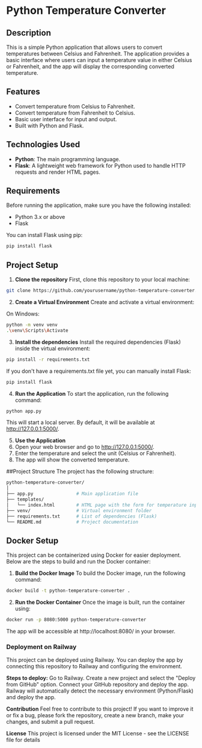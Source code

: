 # Python Temperature Converter

## Description
This is a simple Python application that allows users to convert temperatures between Celsius and Fahrenheit. The application provides a basic interface where users can input a temperature value in either Celsius or Fahrenheit, and the app will display the corresponding converted temperature.

## Features
- Convert temperature from Celsius to Fahrenheit.
- Convert temperature from Fahrenheit to Celsius.
- Basic user interface for input and output.
- Built with Python and Flask.

## Technologies Used
- **Python**: The main programming language.
- **Flask**: A lightweight web framework for Python used to handle HTTP requests and render HTML pages.

## Requirements

Before running the application, make sure you have the following installed:

- Python 3.x or above
- Flask

You can install Flask using pip:

```bash
pip install flask
```

## Project Setup
1. **Clone the repository**
First, clone this repository to your local machine:
```bash
git clone https://github.com/yourusername/python-temperature-converter.git
```
2. **Create a Virtual Environment**
Create and activate a virtual environment:

On Windows:
```bash
python -m venv venv
.\venv\Scripts\Activate
```
3. **Install the dependencies**
Install the required dependencies (Flask) inside the virtual environment:

```bash
pip install -r requirements.txt
```
If you don't have a requirements.txt file yet, you can manually install Flask:

```bash
pip install flask
```

4. **Run the Application**
To start the application, run the following command:

```bash
python app.py
```
This will start a local server. By default, it will be available at http://127.0.0.1:5000/.

5. **Use the Application**
1. Open your web browser and go to http://127.0.0.1:5000/.
2. Enter the temperature and select the unit (Celsius or Fahrenheit).
3. The app will show the converted temperature.

##Project Structure
The project has the following structure:

```bash
python-temperature-converter/
│
├── app.py                # Main application file
├── templates/
│   └── index.html        # HTML page with the form for temperature input and output
├── venv/                 # Virtual environment folder
├── requirements.txt      # List of dependencies (Flask)
└── README.md             # Project documentation
```
## Docker Setup
This project can be containerized using Docker for easier deployment. Below are the steps to build and run the Docker container:

1. **Build the Docker Image**
To build the Docker image, run the following command:

```bash
docker build -t python-temperature-converter .
```
2. **Run the Docker Container**
Once the image is built, run the container using:

```bash
docker run -p 8080:5000 python-temperature-converter
```
The app will be accessible at http://localhost:8080/ in your browser.

### Deployment on Railway
This project can be deployed using Railway. You can deploy the app by connecting this repository to Railway and configuring the environment.

**Steps to deploy:**
Go to Railway.
Create a new project and select the "Deploy from GitHub" option.
Connect your GitHub repository and deploy the app.
Railway will automatically detect the necessary environment (Python/Flask) and deploy the app.

**Contribution**
Feel free to contribute to this project! If you want to improve it or fix a bug, please fork the repository, create a new branch, make your changes, and submit a pull request.

**License**
This project is licensed under the MIT License - see the LICENSE file for details
